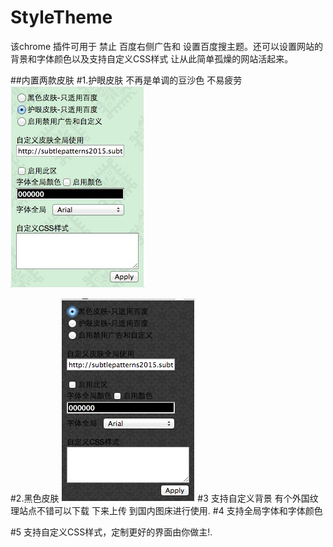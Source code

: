 # StyleTheme

该chrome 插件可用于 禁止 百度右侧广告和 设置百度搜主题。还可以设置网站的背景和字体颜色以及支持自定义CSS样式
让从此简单孤燥的网站活起来。

##内置两款皮肤
#1.护眼皮肤 不再是单调的豆沙色 不易疲劳
![护眼皮肤](https://github.com/windgodvc/StyleTheme/blob/master/green.png?raw=true "标题")

#2.黑色皮肤 
![护眼皮肤](https://github.com/windgodvc/StyleTheme/blob/master/black.png?raw=true "标题")
#3 支持自定义背景 
有个外国纹理站点不错可以下载 下来上传 到国内图床进行使用.
#4 支持全局字体和字体颜色

#5 支持自定义CSS样式，定制更好的界面由你做主!.


